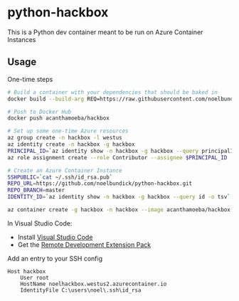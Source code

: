 # python-hackbox

This is a Python dev container meant to be run on Azure Container Instances

## Usage

One-time steps

```bash
# Build a container with your dependencies that should be baked in
docker build --build-arg REQ=https://raw.githubusercontent.com/noelbundick/python-hackbox/master/requirements.txt

# Push to Docker Hub
docker push acanthamoeba/hackbox

# Set up some one-time Azure resources
az group create -n hackbox -l westus
az identity create -n hackbox -g hackbox
PRINCIPAL_ID=`az identity show -n hackbox -g hackbox --query principalId -o tsv`
az role assignment create --role Contributor --assignee $PRINCIPAL_ID

# Create an Azure Container Instance
SSHPUBLIC=`cat ~/.ssh/id_rsa.pub`
REPO_URL=https://github.com/noelbundick/python-hackbox.git
REPO_BRANCH=master
IDENTITY_ID=`az identity show -n hackbox -g hackbox --query id -o tsv`

az container create -g hackbox -n hackbox --image acanthamoeba/hackbox:latest -e "REPO_URL=$REPO_URL" "SSH_PUBLIC_KEY=$SSHPUBLIC" --ports 22 --dns-name-label noelhackbox --cpu 2 --memory 2 --assign-identity $IDENTITY_ID
```

In Visual Studio Code:

* Install [Visual Studio Code](https://code.visualstudio.com)
* Get the [Remote Development Extension Pack](https://marketplace.visualstudio.com/items?itemName=ms-vscode-remote.vscode-remote-extensionpack)

Add an entry to your SSH config

```
Host hackbox
    User root
    HostName noelhackbox.westus2.azurecontainer.io
    IdentityFile C:\users\noel\.ssh\id_rsa
```